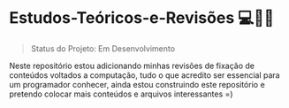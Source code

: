 # Estudos-Teóricos-e-Revisões 💻👨‍💻

> Status do Projeto: Em Desenvolvimento

Neste repositório estou adicionando minhas revisões de fixação de conteúdos voltados a computação, tudo o que acredito ser essencial para um programador conhecer, ainda estou construindo este repositório e pretendo colocar mais conteúdos e arquivos interessantes =)
